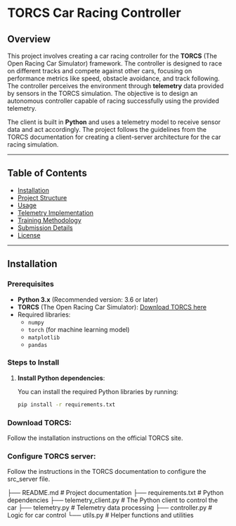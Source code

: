 # TORCS Car Racing Controller

## Overview

This project involves creating a car racing controller for the **TORCS** (The Open Racing Car Simulator) framework. The controller is designed to race on different tracks and compete against other cars, focusing on performance metrics like speed, obstacle avoidance, and track following. The controller perceives the environment through **telemetry** data provided by sensors in the TORCS simulation. The objective is to design an autonomous controller capable of racing successfully using the provided telemetry.

The client is built in **Python** and uses a telemetry model to receive sensor data and act accordingly. The project follows the guidelines from the TORCS documentation for creating a client-server architecture for the car racing simulation.

---

## Table of Contents

- [Installation](#installation)
- [Project Structure](#project-structure)
- [Usage](#usage)
- [Telemetry Implementation](#telemetry-implementation)
- [Training Methodology](#training-methodology)
- [Submission Details](#submission-details)
- [License](#license)

---

## Installation

### Prerequisites

- **Python 3.x** (Recommended version: 3.6 or later)
- **TORCS** (The Open Racing Car Simulator): [Download TORCS here](http://cs.adelaide.edu.au/~optlog/SCR2015/index.html)
- Required libraries:
  - `numpy`
  - `torch` (for machine learning model)
  - `matplotlib`
  - `pandas`
  
### Steps to Install

1. **Install Python dependencies**:

   You can install the required Python libraries by running:

   ```bash
   pip install -r requirements.txt
   
### Download TORCS:
Follow the installation instructions on the official TORCS site.

### Configure TORCS server:
Follow the instructions in the TORCS documentation to configure the src_server file.

├── README.md                # Project documentation
├── requirements.txt         # Python dependencies
├── telemetry_client.py      # The Python client to control the car
├── telemetry.py             # Telemetry data processing
├── controller.py            # Logic for car control
└── utils.py                 # Helper functions and utilities


